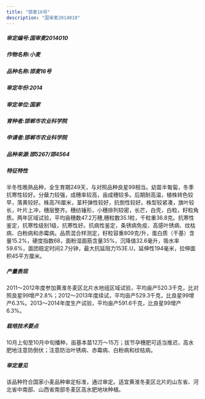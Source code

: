 ```yaml
---
title: "邯麦16号"
description: "国审麦2014010"
---
```

##### 审定编号:国审麦2014010

##### 作物名称:小麦

##### 品种名称:邯麦16号

##### 审定年份:2014

##### 审定单位:国家

##### 育种者:邯郸市农业科学院

##### 申请者:邯郸市农业科学院

##### 品种来源:邯5267/邯4564

##### 特征特性
半冬性晚熟品种，全生育期249天，与对照品种良星99相当。幼苗半匍匐，冬季抗寒性较好。分蘖力较强，成穗率较高，亩成穗较多。后期耐高温，植株转色较早，落黄较好。株高76厘米，茎秆弹性较好，抗倒性较好。株型较紧凑，旗叶较长，叶片上冲，穗层整齐。穗纺锤形，小穗排列较密，长芒，白壳，白粒，籽粒角质。两年区域试验，平均亩穗数47.2万穗,穗粒数35.1粒，千粒重36.8克。抗寒性鉴定，抗寒性级别1级，抗寒性好。抗病性鉴定，条锈病免疫、高感叶锈病、纹枯病、白粉病和赤霉病。品质混合样测定，籽粒容重809克/升，蛋白质（干基）含量15.2%，硬度指数68，面粉湿面筋含量35%，沉降值32.6毫升，吸水率59.6%，面团稳定时间2.7分钟，最大抗延阻力153E.U，延伸性194毫米，拉伸面积45平方厘米。

##### 产量表现
2011～2012年度参加黄淮冬麦区北片水地组区域试验，平均亩产520.3千克，比对照良星99增产2.8%；2012～2013年度续试，平均亩产529.3千克，比良星99增产6.3%。2013～2014年度生产试验，平均亩产591.6千克，比良星99增产6.3%。

##### 栽培技术要点
10月上旬至10月中旬播种，亩基本苗12万～15万；拔节孕穗肥可适当推迟，高水肥地注意防倒伏；注意防治叶锈病、赤霉病、白粉病和纹枯病。

##### 审定意见
该品种符合国家小麦品种审定标准，通过审定。适宜黄淮冬麦区北片的山东省、河北省中南部、山西省南部冬麦区高水肥地块种植。


